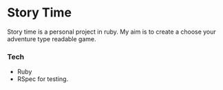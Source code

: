 # Story Time
Story time is a personal project in ruby. My aim is to create a choose your adventure type readable game.

### Tech
* Ruby
* RSpec for testing.

